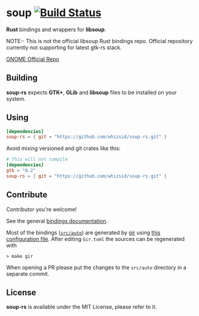 # soup [![Build Status](https://travis-ci.org/whizsid/soup-rs.png?branch=master)](https://travis-ci.org/whizsid/soup-rs) 

__Rust__ bindings and wrappers for __libsoup__.

<aside class="notice">
NOTE:- This is not the official libsoup Rust bindings repo. Official repository currently not supporting for latest gtk-rs stack.
</aside>

[GNOME Official Repo](https://gitlab.gnome.org/World/Rust/soup-rs/)

## Building

__soup-rs__ expects __GTK+__, __GLib__ and __libsoup__ files to be installed on your system.

## Using

```toml
[dependencies]
soup-rs = { git = "https://github.com/whizsid/soup-rs.git" }
```

Avoid mixing versioned and git crates like this:

```toml
# This will not compile
[dependencies]
gtk = "0.2"
soup-rs = { git = "https://github.com/whizsid/soup-rs.git" }
```

## Contribute

Contributor you're welcome!

See the general [bindings documentation](http://gtk-rs.org/docs/glib/).

Most of the bindings ([`src/auto`](src/auto)) are generated by [gir](https://github.com/gtk-rs/gir) using [this configuration file](Gir.toml). After editing `Gir.toml` the sources can be regenerated with

```shell
> make gir
```

When opening a PR please put the changes to the `src/auto` directory in a separate commit.

## License

__soup-rs__ is available under the MIT License, please refer to it.
